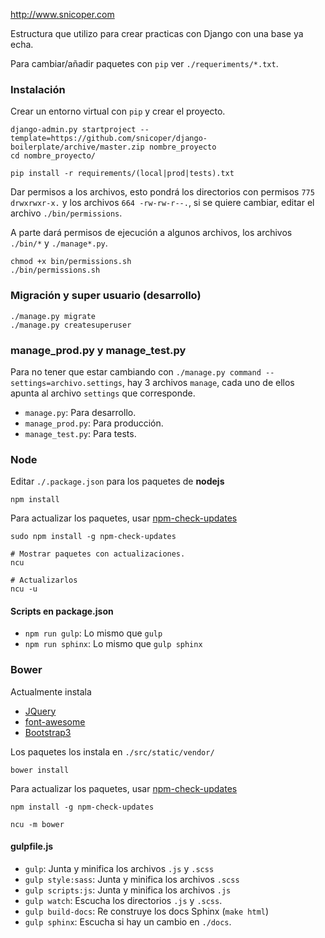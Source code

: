 http://www.snicoper.com

Estructura que utilizo para crear practicas con Django con una base ya echa.

Para cambiar/añadir paquetes con ``pip`` ver ``./requeriments/*.txt``.

### Instalación

Crear un entorno virtual con ``pip`` y crear el proyecto.

    django-admin.py startproject --template=https://github.com/snicoper/django-boilerplate/archive/master.zip nombre_proyecto
    cd nombre_proyecto/

    pip install -r requirements/(local|prod|tests).txt

Dar permisos a los archivos, esto pondrá los directorios con permisos ``775 drwxrwxr-x.`` y los archivos ``664 -rw-rw-r--.``, si se quiere cambiar, editar el archivo ``./bin/permissions``.

A parte dará permisos de ejecución a algunos archivos, los archivos ``./bin/*`` y ``./manage*.py``.

    chmod +x bin/permissions.sh
    ./bin/permissions.sh

### Migración y super usuario (desarrollo)

    ./manage.py migrate
    ./manage.py createsuperuser

### manage_prod.py y manage_test.py

Para no tener que estar cambiando con ``./manage.py command --settings=archivo.settings``, hay 3 archivos ``manage``, cada uno de ellos apunta al archivo ``settings`` que corresponde.

* ``manage.py``: Para desarrollo.
* ``manage_prod.py``: Para producción.
* ``manage_test.py``: Para tests.

### Node

Editar ``./.package.json`` para los paquetes de **nodejs**

    npm install

Para actualizar los paquetes, usar [npm-check-updates](https://www.npmjs.com/package/npm-check-updates)

    sudo npm install -g npm-check-updates

    # Mostrar paquetes con actualizaciones.
    ncu

    # Actualizarlos
    ncu -u

#### Scripts en package.json

- ``npm run gulp``: Lo mismo que ``gulp``
- ``npm run sphinx``: Lo mismo que ``gulp sphinx``

### Bower

Actualmente instala

- [JQuery](https://jquery.com/)
- [font-awesome](https://fortawesome.github.io/Font-Awesome/)
- [Bootstrap3](http://getbootstrap.com)

Los paquetes los instala en ``./src/static/vendor/``

    bower install

Para actualizar los paquetes, usar [npm-check-updates](https://www.npmjs.com/package/npm-check-updates)

    npm install -g npm-check-updates

    ncu -m bower

#### gulpfile.js

- ``gulp``: Junta y minifica los archivos ``.js`` y ``.scss``
- ``gulp style:sass``: Junta y minifica los archivos ``.scss``
- ``gulp scripts:js``: Junta y minifica los archivos ``.js``
- ``gulp watch``: Escucha los directorios ``.js`` y ``.scss``.
- ``gulp build-docs``: Re construye los docs Sphinx (``make html``)
- ``gulp sphinx``: Escucha si hay un cambio en ``./docs``.
